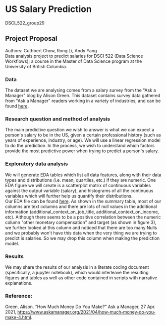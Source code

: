 # US Salary Prediction
DSCI_522_group29

## Project Proposal 
Authors: Cuthbert Chow, Rong Li, Andy Yang  
Data analysis project to predict salaries for DSCI 522 (Data Science Workflows); a course in the Master of Data Science program at the University of British Columbia.

### Data
The dataset we are analysing comes from a salary survey from the "Ask a Manager" blog by Alison Green. This dataset contains survey data gathered from "Ask a Manager" readers working in a variety of industries, and can be found [here](https://raw.githubusercontent.com/rfordatascience/tidytuesday/master/data/2021/2021-05-18/survey.csv).

### Research question and method of analysis
The main predictive question we wish to answer is what we can expect a person's salary to be in the US, given a certain professional history (such as years of experience, industry, or age). We will use a linear regression model to do the prediction. In the process, we wish to understand which factors provide the most predictive power when trying to predict a person's salary. 

### Exploratory data analysis
We will generate EDA tables which list all data features, along with their data types and distributions (i.e. mean, quartiles, etc.) if they are numeric. One EDA figure we will create is a scatterplot matrix of continuous variables against the output variable (salary), and histograms of all the continuous variables which will further help us quantify their distributions.  
Our EDA file can be found [here](https://github.com/UBC-MDS/US-Salary-Prediction/blob/main/src/EDA.ipynb). As shown in the summary table, most of our columns are text columns and there are lots of null values in the additional information (additional_context_on_job_title, additional_context_on_income, etc). Although there seems to be a positive correlation between the numeric column "other monetary compensation" and target (as shown in figure 3), we further looked at this column and noticed that there are too many Nulls and we probably won't have this data when the very thing we are trying to predict is salaries. So we may drop this column when making the prediction model.

### Results
We may share the results of our analysis in a literate coding document (specifically, a jupyter notebook), which would interleave the resulting figures and tables as well as other code contained in scripts with narrative explanations. 


### Reference:
Green, Alison. “How Much Money Do You Make?” Ask a Manager, 27 Apr. 2021, https://www.askamanager.org/2021/04/how-much-money-do-you-make-4.html. 
